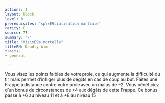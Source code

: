 ```yaml
---
actions: 1
layout: block
level: 8
prerequisites: "sp\xE9cialisation martiale"
rarity: C
source: ??
summary: '-'
title: "Vis\xE9e mortelle"
titleEN: Deadly Aim
traits:
- general

---
```


<p>Vous visez les points faibles de votre proie, ce qui augmente la difficulté du tir mais permet d’infliger plus de dégâts en cas de coup au but. Faites une Frappe à distance contre votre proie avec un malus de −2. Vous bénéficiez d’un bonus de circonstances de +4 aux dégâts de cette Frappe. Ce bonus passe à +6 au niveau 11 et à +8 au niveau 15</p>